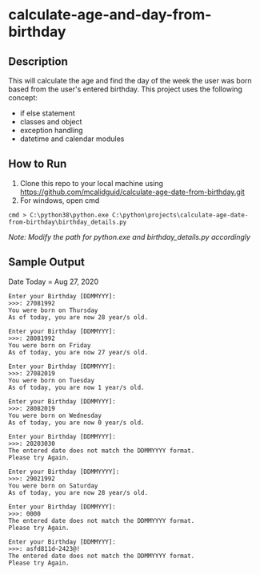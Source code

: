 # calculate-age-and-day-from-birthday

## Description
This will calculate the age and find the day of the week the user was born based from the user's entered birthday. This project uses the following concept:
* if else statement
* classes and object
* exception handling
* datetime and calendar modules

## How to Run
1. Clone this repo to your local machine using https://github.com/mcalidguid/calculate-age-date-from-birthday.git
2. For windows, open cmd
```
cmd > C:\python38\python.exe C:\python\projects\calculate-age-date-from-birthday\birthday_details.py
```
_Note: Modify the path for python.exe and birthday_details.py accordingly_

## Sample Output
Date Today = Aug 27, 2020
```
Enter your Birthday [DDMMYYY]:
>>>: 27081992
You were born on Thursday
As of today, you are now 28 year/s old.
```
```
Enter your Birthday [DDMMYYY]:
>>>: 28081992
You were born on Friday
As of today, you are now 27 year/s old.
```
```
Enter your Birthday [DDMMYYY]: 
>>>: 27082019
You were born on Tuesday
As of today, you are now 1 year/s old.
```
```
Enter your Birthday [DDMMYYY]: 
>>>: 28082019
You were born on Wednesday
As of today, you are now 0 year/s old.
```
```
Enter your Birthday [DDMMYYY]: 
>>>: 20203030
The entered date does not match the DDMMYYYY format.
Please try Again.
```
```
Enter your Birthday [DDMMYYYY]: 
>>>: 29021992
You were born on Saturday
As of today, you are now 28 year/s old.
```
```
Enter your Birthday [DDMMYYY]: 
>>>: 0000
The entered date does not match the DDMMYYYY format.
Please try Again.
```
```
Enter your Birthday [DDMMYYY]: 
>>>: asfd811d~2423@!
The entered date does not match the DDMMYYYY format.
Please try Again.
```


